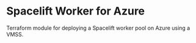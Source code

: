 # Spacelift Worker for Azure

Terraform module for deploying a Spacelift worker pool on Azure using a VMSS.
